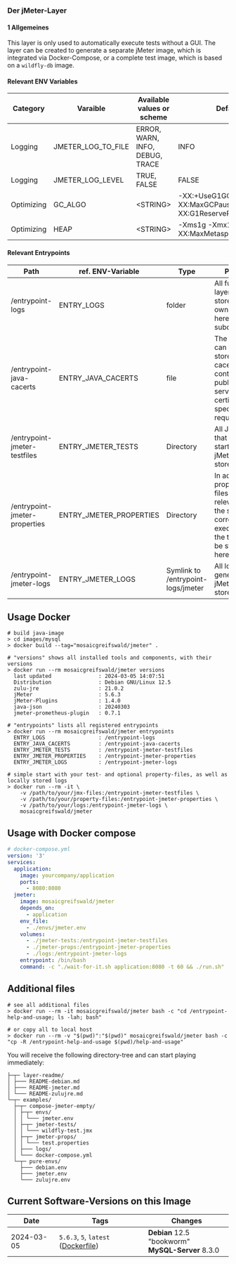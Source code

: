 ### Der jMeter-Layer
#### 1 Allgemeines
This layer is only used to automatically execute tests without a GUI.
The layer can be created to generate a separate jMeter image, which is integrated via Docker-Compose,
or a complete test image, which is based on a `wildfly-db` image.

#### Relevant ENV Variables
| Category   | Varaible           | Available values or scheme      | Default                                                       |
|------------|--------------------|---------------------------------|---------------------------------------------------------------|
| Logging    | JMETER_LOG_TO_FILE | ERROR, WARN, INFO, DEBUG, TRACE | INFO                                                          |
| Logging    | JMETER_LOG_LEVEL   | TRUE, FALSE                     | FALSE                                                         |
| Optimizing | GC_ALGO            | \<STRING\>                      | -XX:+UseG1GC -XX:MaxGCPauseMillis=100 -XX:G1ReservePercent=20 |
| Optimizing | HEAP               | \<STRING\>                      | -Xms1g -Xmx1g -XX:MaxMetaspaceSize=256m                       |

#### Relevant Entrypoints
| Path                          | ref. ENV-Variable       | Type                               | Purpose                                                                                                                            |
|-------------------------------|-------------------------|------------------------------------|------------------------------------------------------------------------------------------------------------------------------------|
| /entrypoint-logs              | ENTRY_LOGS              | folder                             | All further layers can store their own log files here in subdirectories.                                                           |
| /entrypoint-java-cacerts      | ENTRY_JAVA_CACERTS      | file                               | The entrypoint can be used to store its own cacerts, e.g. containing public-keys of server-certificates for specific web requests. |
| /entrypoint-jmeter-testfiles  | ENTRY_JMETER_TESTS      | Directory                          | All JMX files that are to be started via jMeter are stored here.                                                                   |
| /entrypoint-jmeter-properties | ENTRY_JMETER_PROPERTIES | Directory                          | In addition, the properties files that are relevant for the start and correct execution of the tests can be stored here.           |
| /entrypoint-jmeter-logs       | ENTRY_JMETER_LOGS       | Symlink to /entrypoint-logs/jmeter | All logs generated by jMeter are stored here.                                                                                      |

## Usage Docker
```shell
# build java-image
> cd images/mysql
> docker build --tag="mosaicgreifswald/jmeter" .

# "versions" shows all installed tools and components, with their versions
> docker run --rm mosaicgreifswald/jmeter versions
  last updated               : 2024-03-05 14:07:51
  Distribution               : Debian GNU/Linux 12.5
  zulu-jre                   : 21.0.2
  jMeter                     : 5.6.3
  jMeter-Plugins             : 1.4.0
  java-json                  : 20240303
  jmeter-prometheus-plugin   : 0.7.1
  
# "entrypoints" lists all registered entrypoints
> docker run --rm mosaicgreifswald/jmeter entrypoints
  ENTRY_LOGS                 : /entrypoint-logs
  ENTRY_JAVA_CACERTS         : /entrypoint-java-cacerts
  ENTRY_JMETER_TESTS         : /entrypoint-jmeter-testfiles
  ENTRY_JMETER_PROPERTIES    : /entrypoint-jmeter-properties
  ENTRY_JMETER_LOGS          : /entrypoint-jmeter-logs

# simple start with your test- and optional property-files, as well as locally stored logs
> docker run --rm -it \
    -v /path/to/your/jmx-files:/entrypoint-jmeter-testfiles \
    -v /path/to/your/property-files:/entrypoint-jmeter-properties \
    -v /path/to/your/logs:/entrypoint-jmeter-logs \
    mosaicgreifswald/jmeter
```


## Usage with Docker compose
```yml
# docker-compose.yml
version: '3'
services:
  application:
    image: yourcompany/application
    ports:
      - 8080:8080
  jmeter:
    image: mosaicgreifswald/jmeter
    depends_on:
      - application
    env_file:
      - ./envs/jmeter.env
    volumes:
      - ./jmeter-tests:/entrypoint-jmeter-testfiles
      - ./jmeter-props:/entrypoint-jmeter-properties
      - ./logs:/entrypoint-jmeter-logs
    entrypoint: /bin/bash
    command: -c "./wait-for-it.sh application:8080 -t 60 && ./run.sh"
```

## Additional files
```shell
# see all additional files
> docker run --rm -it mosaicgreifswald/jmeter bash -c "cd /entrypoint-help-and-usage; ls -lah; bash"

# or copy all to local host
> docker run --rm -v "$(pwd)":"$(pwd)" mosaicgreifswald/jmeter bash -c "cp -R /entrypoint-help-and-usage $(pwd)/help-and-usage"
```
You will receive the following directory-tree and can start playing immediately:
```
├─┬─ layer-readme/
│ ├─── README-debian.md
│ ├─── README-jmeter.md
│ └─── README-zulujre.md
└─┬─ examples/
  ├─┬─ compose-jmeter-empty/
  │ ├─┬─ envs/
  │ │ └─── jmeter.env
  │ ├─┬─ jmeter-tests/
  │ │ └─── wildfly-test.jmx
  │ ├─┬─ jmeter-props/
  │ │ └─── test.properties
  │ ├─── logs/
  │ └─── docker-compose.yml
  └─┬─ pure-envs/
    ├─── debian.env
    ├─── jmeter.env
    └─── zulujre.env
```


## Current Software-Versions on this Image
| Date       | Tags                                                                                                                                                     | Changes                                              |
|------------|----------------------------------------------------------------------------------------------------------------------------------------------------------|------------------------------------------------------|
| 2024-03-05 | `5.6.3`, `5`, `latest` ([Dockerfile](https://github.com/mosaic-hgw/Docker/blob/5c561547b1f3f6edf02a8a84c786e48868298d33/image/mysql/Dockerfile.mysql.8)) | **Debian** 12.5 "bookworm"<br>**MySQL-Server** 8.3.0 |
